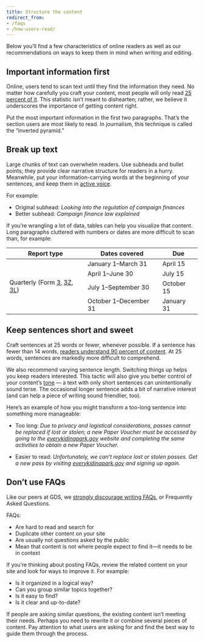 ```yaml
---
title: Structure the content
redirect_from:
- /faqs
- /how-users-read/
---
```


Below you’ll find a few characteristics of online readers as well as our recommendations on ways to keep them in mind when writing and editing.

## Important information first

Online, users tend to scan text until they find the information they need. No matter how carefully you craft your content, most people will only read [25 percent of it](https://www.nngroup.com/articles/website-reading/). This statistic isn’t meant to dishearten; rather, we believe it underscores the importance of getting content right.

Put the most important information in the first two paragraphs. That’s the section users are most likely to read. In journalism, this technique is called the “inverted pyramid.”

## Break up text

Large chunks of text can overwhelm readers. Use subheads and bullet points; they provide clear narrative structure for readers in a hurry. Meanwhile, put your information-carrying words at the beginning of your sentences, and keep them in [active voice](https://pages.18f.gov/content-guide/active-voice/).

For example:

- Original subhead: *Looking into the regulation of campaign finances*
- Better subhead: *Campaign finance law explained*

If you’re wrangling a lot of data, tables can help you visualize that content. Long paragraphs cluttered with numbers or dates are more difficult to scan than, for example:

<table>
    <thead>
        <tr>
            <th>Report type</th>
            <th>Dates covered</th>
            <th>Due</th>
        </tr>
    </thead>
    <tbody>
        <tr>
            <td rowspan="4">Quarterly (Form <a href="http://www.fec.gov/pdf/forms/fecfrm3i.pdf">3</a>, <a href="http://www.fec.gov/pdf/forms/fecfrm3i.pdf#page=19">3Z</a>, <a href="http://www.fec.gov/pdf/forms/fecfrm3li.pdf">3L</a>)</td>
            <td>January 1–March 31</td>
            <td>April 15</td>
        </tr>
        <tr>
            <td>April 1–June 30</td>
            <td>July 15</td>
        </tr>
        <tr>
            <td>July 1–September 30</td>
            <td>October 15</td>
        </tr>
        <tr>
            <td>October 1–December 31</td>
            <td>January 31</td>
        </tr>
    </tbody>
</table>

## Keep sentences short and sweet

Craft sentences at 25 words or fewer, whenever possible. If a sentence has fewer than 14 words, [readers understand 90 percent of content](http://comprehension.prsa.org/?p=217). At 25 words, sentences are markedly more difficult to comprehend.

We also recommend varying sentence length. Switching things up helps you keep readers interested. This tactic will also give you better control of your content’s [tone](https://pages.18f.gov/content-guide/voice-and-tone/) — a text with only short sentences can unintentionally sound terse. The occasional longer sentence adds a bit of narrative interest (and can help a piece of writing sound friendlier, too).

Here’s an example of how you might transform a too-long sentence into something more manageable:

- Too long: *Due to privacy and logistical considerations, passes cannot be replaced if lost or stolen; a new Paper Voucher must be accessed by going to the [everykidinapark.gov](https://everykidinapark.gov/) website and completing the same activities to obtain a new Paper Voucher.*

- Easier to read: *Unfortunately, we can’t replace lost or stolen passes. Get a new pass by visiting [everykidinapark.gov](https://everykidinapark.gov/) and signing up again.*

## Don’t use FAQs

Like our peers at GDS, we [strongly discourage writing FAQs](https://www.gov.uk/guidance/content-design/writing-for-gov-uk#dont-use-faqs), or Frequently Asked Questions.

FAQs:

* Are hard to read and search for
* Duplicate other content on your site
* Are usually not questions asked by the public
* Mean that content is not where people expect to find it—it needs to be in context

If you’re thinking about posting FAQs, review the related content on your site and look for ways to improve it. For example:

* Is it organized in a logical way?
* Can you group similar topics together?
* Is it easy to find?
* Is it clear and up-to-date?

If people are asking similar questions, the existing content isn’t meeting their needs. Perhaps you need to rewrite it or combine several pieces of content. Pay attention to what users are asking for and find the best way to guide them through the process.
